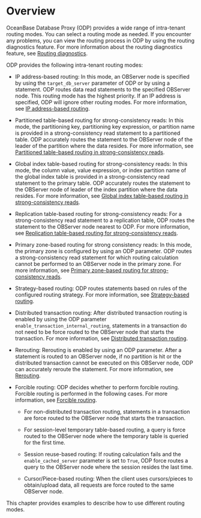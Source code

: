 # Overview

OceanBase Database Proxy (ODP) provides a wide range of intra-tenant routing modes. You can select a routing mode as needed. If you encounter any problems, you can view the routing process in ODP by using the routing diagnostics feature. For more information about the routing diagnostics feature, see [Routing diagnostics](../../900.o-m-guide/400.routing-diagnosis/100.overview-of-routing-diagnosis.md).

ODP provides the following intra-tenant routing modes:

* IP address-based routing: In this mode, an OBServer node is specified by using the `target_db_server` parameter of ODP or by using a statement. ODP routes data read statements to the specified OBServer node. This routing mode has the highest priority. If an IP address is specified, ODP will ignore other routing modes. For more information, see [IP address-based routing](200.specify-ip-routing.md).

* Partitioned table-based routing for strong-consistency reads: In this mode, the partitioning key, partitioning key expression, or partition name is provided in a strong-consistency read statement to a partitioned table. ODP accurately routes the statement to the OBServer node of the leader of the partition where the data resides. For more information, see [Partitioned table-based routing in strong-consistency reads](300.strong-read-partition-table-routing.md).

* Global index table-based routing for strong-consistency reads: In this mode, the column value, value expression, or index partition name of the global index table is provided in a strong-consistency read statement to the primary table. ODP accurately routes the statement to the OBServer node of leader of the index partition where the data resides. For more information, see [Global index table-based routing in strong-consistency reads](400.strong-read-global-index-table-routing.md).

* Replication table-based routing for strong-consistency reads: For a strong-consistency read statement to a replication table, ODP routes the statement to the OBServer node nearest to ODP. For more information, see [Replication table-based routing for strong-consistency reads](500.strong-read-replication-table-routing.md).

* Primary zone-based routing for strong consistency reads: In this mode, the primary zone is configured by using an ODP parameter. ODP routes a strong-consistency read statement for which routing calculation cannot be performed to an OBServer node in the primary zone. For more information, see [Primary zone-based routing for strong-consistency reads](600.force-reading-primary-zone-routing.md).

* Strategy-based routing: ODP routes statements based on rules of the configured routing strategy. For more information, see [Strategy-based routing](700.routing-policy-routing.md).

* Distributed transaction routing: After distributed transaction routing is enabled by using the ODP parameter `enable_transaction_internal_routing`, statements in a transaction do not need to be force routed to the OBServer node that starts the transaction. For more information, see [Distributed transaction routing](800.distributed-transaction-routing.md).

* Rerouting: Rerouting is enabled by using an ODP parameter. After a statement is routed to an OBServer node, if no partition is hit or the distributed transaction cannot be executed on this OBServer node, ODP can accurately reroute the statement. For more information, see [Rerouting](900.secondary-routing.md).

* Forcible routing: ODP decides whether to perform forcible routing. Forcible routing is performed in the following cases. For more information, see [Forcible routing](1000.force-routing.md).

   * For non-distributed transaction routing, statements in a transaction are force routed to the OBServer node that starts the transaction.

   * For session-level temporary table-based routing, a query is force routed to the OBServer node where the temporary table is queried for the first time.

   * Session reuse-based routing: If routing calculation fails and the `enable_cached_server` parameter is set to `True`, ODP force routes a query to the OBServer node where the session resides the last time.

   * Cursor/Piece-based routing: When the client uses cursors/pieces to obtain/upload data, all requests are force routed to the same OBServer node.

This chapter provides examples to describe how to use different routing modes.
